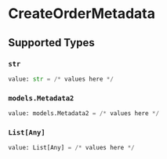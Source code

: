 # CreateOrderMetadata


## Supported Types

### `str`

```python
value: str = /* values here */
```

### `models.Metadata2`

```python
value: models.Metadata2 = /* values here */
```

### `List[Any]`

```python
value: List[Any] = /* values here */
```

